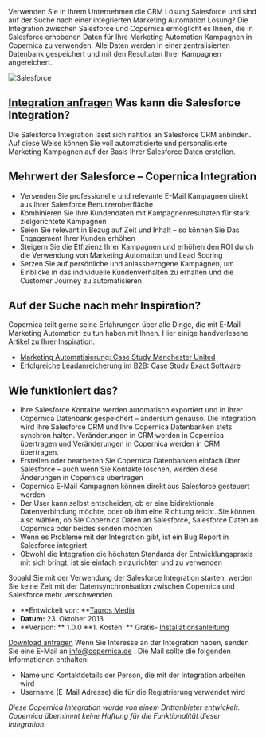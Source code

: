 Verwenden Sie in Ihrem Unternehmen die CRM Lösung Salesforce und sind
auf der Suche nach einer integrierten Marketing Automation Lösung? Die
Integration zwischen Salesforce und Copernica ermöglicht es Ihnen, die
in Salesforce erhobenen Daten für Ihre Marketing Automation Kampagnen in
Copernica zu verwenden. Alle Daten werden in einer zentralisierten
Datenbank gespeichert und mit den Resultaten Ihrer Kampagnen
angereichert.

![Salesforce](Copernicacom/salesforce-copernica-integration.png "Salesforce en Copernica")

[Integration anfragen](http://www.taurosmedia.com/en/producten/copernica-salesforce-koppeling?utm_source=copernica&utm_medium=button&utm_campaign=salesforce "Integration anfragen") Was kann die Salesforce Integration?
-------------------------------------------------------------------------------------------------------------------------------------------------------------------------------------------------------------------------

Die Salesforce Integration lässt sich nahtlos an Salesforce CRM
anbinden. Auf diese Weise können Sie voll automatisierte und
personalisierte Marketing Kampagnen auf der Basis Ihrer Salesforce Daten
erstellen.

Mehrwert der Salesforce – Copernica Integration
-----------------------------------------------

-   Versenden Sie professionelle und relevante E-Mail Kampagnen direkt
    aus Ihrer Salesforce Benutzeroberfläche
-   Kombinieren Sie Ihre Kundendaten mit Kampagnenresultaten für stark
    zielgerichtete Kampagnen
-   Seien Sie relevant in Bezug auf Zeit und Inhalt – so können Sie Das
    Engagement Ihrer Kunden erhöhen
-   Steigern Sie die Effizienz Ihrer Kampagnen und erhöhen den ROI durch
    die Verwendung von Marketing Automation und Lead Scoring
-   Setzen Sie auf persönliche und anlassbezogene Kampagnen, um
    Einblicke in das individuelle Kundenverhalten zu erhalten und die
    Customer Journey zu automatisieren

Auf der Suche nach mehr Inspiration?
------------------------------------

Copernica teilt gerne seine Erfahrungen über alle Dinge, die mit E-Mail
Marketing Automation zu tun haben mit Ihnen. Hier einige handverlesene
Artikel zu Ihrer Inspiration.

-   [Marketing Automatisierung: Case Study Manchester
    United](./case-study-manchester-united.md)
-   [Erfolgreiche Leadanreicherung im B2B: Case Study Exact
    Software](./lead-nurturing-in-real-life-business-case-exact-software.md)

Wie funktioniert das?
---------------------

-   Ihre Salesforce Kontakte werden automatisch exportiert und in Ihrer
    Copernica Datenbank gespeichert – andersum genauso. Die Integration
    wird Ihre Salesforce CRM und Ihre Copernica Datenbanken stets
    synchron halten. Veränderungen in CRM werden in Copernica übertragen
    und Veränderungen in Copernica werden in CRM übertragen.
-   Erstellen oder bearbeiten Sie Copernica Datenbanken einfach über
    Salesforce – auch wenn Sie Kontakte löschen, werden diese Änderungen
    in Copernica übertragen
-   Copernica E-Mail Kampagnen können direkt aus Salesforce gesteuert
    werden
-   Der User kann selbst entscheiden, ob er eine bidirektionale
    Datenverbindung möchte, oder ob ihm eine Richtung reicht. Sie können
    also wählen, ob Sie Copernica Daten an Salesforce, Salesforce Daten
    an Copernica oder beides senden möchten
-   Wenn es Probleme mit der Integration gibt, ist ein Bug Report in
    Salesforce integriert
-   Obwohl die Integration die höchsten Standards der Entwicklungspraxis
    mit sich bringt, ist sie einfach einzurichten und zu verwenden

Sobald Sie mit der Verwendung der Salesforce Integration starten, werden
Sie keine Zeit mit der Datensynchronisation zwischen Copernica und
Salesforce mehr verschwenden.

-   \*\*Entwickelt von: \*\*[Tauros
    Media](http://www.taurosmedia.com/?utm_source=copernica&utm_medium=link&utm_campaign=salesforce "Tauros Media")
-   **Datum:** 23. Oktober 2013
-   \*\*Version: \*\* 1.0.0 \*\*1. Kosten: \*\* Gratis-
    [Installationsanleitung](Copernicacom/Copernica-Salesforce-app-manual.pdf)

[Download
anfragen](http://www.taurosmedia.com/en/producten/copernica-salesforce-koppeling?utm_source=copernica&utm_medium=button&utm_campaign=salesforce "Aanvragen download Salesforce integratie")
Wenn Sie Interesse an der Integration haben, senden Sie eine E-Mail an
[info@copernica.de](mailto:info@copernica.de) . Die Mail sollte die
folgenden Informationen enthalten:

-   Name und Kontaktdetails der Person, die mit der Integration arbeiten
    wird
-   Username (E-Mail Adresse) die für die Registrierung verwendet wird

*Diese Copernica Integration wurde von einem Drittanbieter entwickelt.
Copernica übernimmt keine Haftung für die Funktionalität dieser
Integration.*
